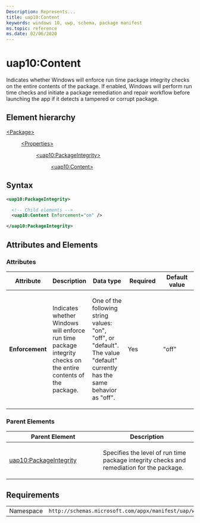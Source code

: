```yaml
---
Description: Represents...
title: uap10:Content
keywords: windows 10, uwp, schema, package manifest
ms.topic: reference
ms.date: 02/06/2020
---
```


# uap10:Content

Indicates whether Windows will enforce run time package integrity checks on the entire contents of the package. If enabled, Windows will perform run time checks and initiate a package remediation and repair workflow before launching the app if it detects a tampered or corrupt package.

## Element hierarchy

<dl>
<dt><a href="element-package.md">&lt;Package&gt;</a></dt>
<dd>
<dl>
<dt><a href="element-properties.md">&lt;Properties&gt;</a></dt>
<dd>
<dl>
<dt><a href="element-uap10-packageintegrity.md">&lt;uap10:PackageIntegrity&gt;</a></dt>
<dd>
<dl>
<dt><a href="element-uap10-content.md">&lt;uap10:Content&gt;</a></dt>
</dl>
</dd>
</dl>
</dd>
</dl>
</dd>
</dl>


## Syntax

```xml
<uap10:PackageIntegrity>

  <!-- Child elements -->
  <uap10:Content Enforcement="on" />

</uap10:PackageIntegrity>
```

## Attributes and Elements

### Attributes

<table>
<colgroup>
<col width="20%" />
<col width="20%" />
<col width="20%" />
<col width="20%" />
<col width="20%" />
</colgroup>
<thead>
<tr class="header">
<th>Attribute</th>
<th>Description</th>
<th>Data type</th>
<th>Required</th>
<th>Default value</th>
</tr>
</thead>
<tbody>
<tr class="odd">
<td><strong>Enforcement</strong></td>
<td><p>Indicates whether Windows will enforce run time package integrity checks on the entire contents of the package.</p>
</td>
<td><p>One of the following string values: "on", "off", or "default". The value "default" currently has the same behavior as "off".</p></td>
<td><p>Yes</p></td>
<td><p>"off"</p></td>
</tr>
</tbody>
</table>

### Parent Elements

<table>
<colgroup>
<col width="50%" />
<col width="50%" />
</colgroup>
<thead>
<tr class="header">
<th>Parent Element</th>
<th>Description</th>
</tr>
</thead>
<tbody>
<tr class="odd">
<td><a href="element-uap10-packageintegrity.md">uap10:PackageIntegrity</a> </td>
<td><p>Specifies the level of run time package integrity checks and remediation for the package.</p></td>
</tr>
</tbody>
</table>

## Requirements

|   |   |
|--|--|
| Namespace | `http://schemas.microsoft.com/appx/manifest/uap/windows10/10` |

